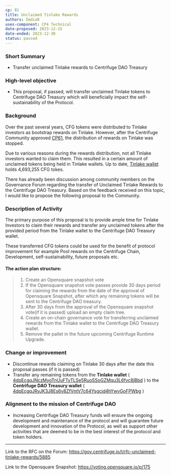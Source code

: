 ```yaml
---
cp: 81
title: Unclaimed Tinlake Rewards 
authors: ImdioR
uses-component: CP4 Technical
date-proposed: 2023-12-15
date-ended: 2023-12-30
status: passed
---
```


### Short Summary 
- Transfer unclaimed Tinlake rewards to Centrifuge DAO Treasury

### High-level objective 
- This proposal, if passed, will transfer unclaimed Tinlake tokens to  Centrifuge DAO Treasury which will beneficially impact the self-sustainability of the Protocol.

### Background 

Over the past several years, CFG tokens were distributed to Tinlake investors as bootstrap rewards on Tinlake. However, after the Centrifuge Community approved [CP61](https://github.com/centrifuge/cps/blob/main/cps/CP61.md), the distribution of rewards on Tinlake was stopped.

Due to various reasons during the rewards distribution, not all Tinlake investors wanted to claim them. This resulted in a certain amount of unclaimed tokens being held in Tinlake wallets.
Up to date, [Tinlake wallet](https://centrifuge.subscan.io/account/4dpEcgqJNczMyoTnUuFTyTLSe5RuoSSoGZMqu3L6fvc8jBbd) holds 4,693,255 CFG tokes.

There has already been discussion among community members on the Governance Forum regarding the transfer of Unclaimed Tinlake Rewards to the Centrifuge DAO Treasury. Based on the feedback received on this topic, I would like to propose the following proposal to the Community.

### Description of Activity 
The primary purpose of this proposal is to provide ample time for Tinlake Investors to claim their rewards and transfer any unclaimed tokens after the provided period from the Tinlake wallet to the Centrifuge DAO Treasury wallet.

These transferred CFG tokens could be used for the benefit of protocol improvement for example Pool rewards on the Centrifuge Chain, Development, self-sustainability, future proposals etc.

#### The action plan structure:

> 1. Create an Opensquare snapshot vote
> 2. If the Opensquare snapshot vote passes provide 30 days period for claiming the rewards from the date of the approval of Opensquare Snapshot, after which any remaining tokens will be sent to the Centrifuge DAO treasury.
> 3. After 30 days from the approval of the Opensquare snapshot vote(if it is passed) upload an empty claim tree.
> 4. Create an on-chain governance vote for transferring unclaimed rewards from the Tinlake wallet to the Centrifuge DAO Treasury wallet.
> 5. Remove the pallet in the future upcoming Centrifuge Runtime Upgrade.


### Change or improvement 
- Discontinue rewards claiming on Tinlake 30 days after the date this proposal passes (if it is passed)
- Transfer any remaining tokens from the **Tinlake wallet** ( [4dpEcgqJNczMyoTnUuFTyTLSe5RuoSSoGZMqu3L6fvc8jBbd](https://centrifuge.subscan.io/account/4dpEcgqJNczMyoTnUuFTyTLSe5RuoSSoGZMqu3L6fvc8jBbd) ) to the **Centrifuge DAO Treasury wallet** ( [4dpEcgqJRyJK3J8Es6v8ZfVntV7c64Ysgcjd4hYwyGoFPWbg](https://centrifuge.subscan.io/account/4dpEcgqJRyJK3J8Es6v8ZfVntV7c64Ysgcjd4hYwyGoFPWbg) )

### Alignment to the mission of Centrifuge DAO 
- Increasing Centrifuge DAO Treasury funds will ensure the ongoing development and maintenance of the protocol and will guarantee future development and innovation of the Protocol, as well as support other activities that are deemed to be in the best interest of the protocol and token holders.

------------------

Link to the RFC on the Forum: https://gov.centrifuge.io/t/rfc-unclaimed-tinlake-rewards/5885

Link to the Opensquare Snapshot: https://voting.opensquare.io/p/175
